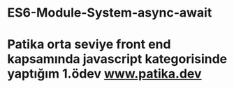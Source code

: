 # ES6-Module-System-async-await
# Patika orta seviye front end kapsamında javascript kategorisinde yaptığım 1.ödev  www.patika.dev
